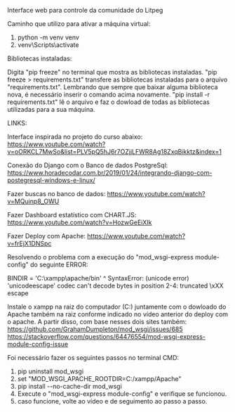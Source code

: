 Interface web para controle da comunidade do Litpeg

Caminho que utilizo para ativar a máquina virtual: 
1) python -m venv venv
2) venv\Scripts\activate

Bibliotecas instaladas:

Digita "pip freeze" no terminal que mostra as bibliotecas instaladas. "pip freeze > requirements.txt" transfere as bibliotecas instaladas para o arquivo "requirements.txt". Lembrando que sempre que baixar alguma biblioteca nova, é necessário inserir o comando acima novamente. "pip install -r requirements.txt" lê o arquivo e faz o dowload de todas as bibliotecas utilizadas para a sua máquina.


LINKS:

Interface inspirada no projeto do curso abaixo:
https://www.youtube.com/watch?v=oORKCL7MwSo&list=PLV5pQ5hJ6r7OZjjLFWR8Ag18ZxqBikktz&index=1

Conexão do Django com o Banco de dados PostgreSql:
https://www.horadecodar.com.br/2019/01/24/integrando-django-com-postegresql-windows-e-linux/

Fazer buscas no banco de dados:
https://www.youtube.com/watch?v=MQuinp8_OWU

Fazer Dashboard estatístico com CHART.JS:
https://www.youtube.com/watch?v=HozwGeEiXIk

Fazer Deploy com Apache:
https://www.youtube.com/watch?v=frEjX1DNSpc

Resolvendo o problema com a execução do "mod_wsgi-express module-config" do seguinte ERROR: 

BINDIR = 'C:\xampp\apache/bin'
^
SyntaxError: (unicode error) 'unicodeescape' codec can't decode bytes in position 2-4: truncated \xXX escape

Instale o xampp na raiz do computador (C:) juntamente com o dowloado do Apache também na raiz conforme indicado no vídeo anterior do deploy com o apache.
A partir disso, com base nesses dois sites também:
https://github.com/GrahamDumpleton/mod_wsgi/issues/685
https://stackoverflow.com/questions/64476554/mod-wsgi-express-module-config-issue

Foi necessário fazer os seguintes passos no terminal CMD:
1) pip uninstall mod_wsgi
2) set "MOD_WSGI_APACHE_ROOTDIR=C:/xampp/Apache"
3) pip install --no-cache-dir mod_wsgi
4) Execute o "mod_wsgi-express module-config" e verifique se funcionou.
5) caso funcione, volte ao vídeo e de seguimento ao passo a passo.


